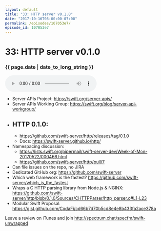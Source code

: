 ```yaml
---
layout: default
title: "33: HTTP server v0.1.0"
date: "2017-10-16T05:00:00-07:00"
permalink: /episodes/107053e7/
episode_id: 107053e7
---
```


# 33: HTTP server v0.1.0

### {{ page.date | date_to_long_string }}

<audio controls><source src="/audio/107053e7.mp3" type="audio/mpeg"></audio>
<br/>
- Server APIs Project: https://swift.org/server-apis/
- Server APIs Working Group: https://swift.org/blog/server-api-workgroup/
- HTTP 0.1.0:
    - 
    - https://github.com/swift-server/http/releases/tag/0.1.0
    - Docs: https://swift-server.github.io/http/
- Namespacing discussion:
    - https://lists.swift.org/pipermail/swift-server-dev/Week-of-Mon-20170522/000466.html
    - https://github.com/swift-server/http/pull/7
- Can file issues on the repo, no JIRA
- Dedicated GitHub org: https://github.com/swift-server
- Which web framework is the fastest? https://github.com/swift-server/which_is_the_fastest
- Wraps a C HTTP parsing library from Node.js & NGINX: https://github.com/swift-server/http/blob/0.1.0/Sources/CHTTPParser/http_parser.c#L1-L23
- Modular Swift Proposal: https://gist.github.com/CodaFi/cd66b7d70b5cd8e4e8b433fa2ace378a

Leave a review on iTunes and join http://spectrum.chat/specfm/swift-unwrapped
